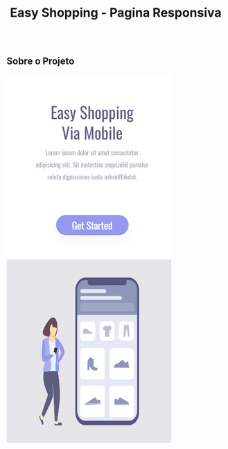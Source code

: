 <h1 align="Center">Easy Shopping - Pagina Responsiva</h1>
<br>
<br>

<h2>Sobre o Projeto</h2>

<img src="https://github.com/hcinfo9/Projeto-CSS/blob/main/assets/Captura%20de%20tela%202024-04-26%20165124.png?raw=true" alt="img-pc">
